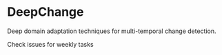 # DeepChange
Deep domain adaptation techniques for multi-temporal change detection. 

Check issues for weekly tasks []()
